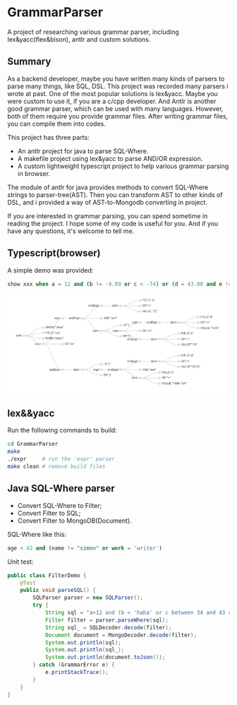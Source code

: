 # GrammarParser

A project of researching various grammar parser, including lex&amp;yacc(flex&amp;bison), antlr and custom solutions.

## Summary

As a backend developer, maybe you have written many kinds of parsers to parse many things, like SQL, DSL. This project was recorded many parsers i wrote at past. One of the most popular solutions is lex&amp;yacc. Maybe you were custom to use it, if you are a c/cpp developer. And Antlr is another good grammar parser, which can be used with many languages. However, both of them require you provide grammar files. After writing grammar files, you can compile them into codes.

This project has three parts:

- An antlr project for java to parse SQL-Where.
- A makefile project using lex&amp;yacc to parse AND/OR expression.
- A custom lightweight typescript project to help various grammar parsing in browser.

The module of antlr for java provides methods to convert SQL-Where strings to parser-tree(AST). Then you can transform AST to other kinds of DSL, and i provided a way of AST-to-Mongodb converting in project.

If you are interested in grammar parsing, you can spend sometime in reading the project. I hope some of my code is useful for you. And if you have any questions, it's welcome to tell me.

## Typescript(browser)

A simple demo was provided:

```sql
show xxx when a = 12 and (b != -9.09 or c < -74) or (d = 43.00 and e != "hello \"oh")

```

<img src="browser/parser.png">


## lex&&yacc

Run the following commands to build:

```bash
cd GrammarParser
make
./expr     # run the 'expr' parser
make clean # remove build files
```

## Java SQL-Where parser

- Convert SQL-Where to Filter;
- Convert Filter to SQL;
- Convert Filter to MongoDB(Document).

SQL-Where like this:

```sql
age < 42 and (name != "simon" or work = 'writer')
```

Unit test:

```java
public class FilterDemo {
    @Test
    public void parseSQL() {
        SQLParser parser = new SQLParser();
        try {
            String sql = "a>12 and (b < 'haha' or c between 34 and 43 and d > '2020-01-01 08:00:00' or e in (1,2,3));";
            Filter filter = parser.parseWhere(sql);
            String sql_ = SQLDecoder.decode(filter);
            Document document = MongoDecoder.decode(filter);
            System.out.println(sql);
            System.out.println(sql_);
            System.out.println(document.toJson());
        } catch (GrammarError e) {
            e.printStackTrace();
        }
    }
}
```